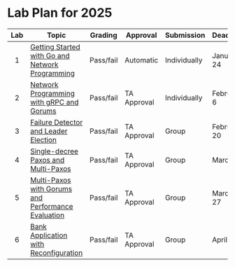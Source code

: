 # Lab Plan for 2025

| Lab | Topic                                                     | Grading          | Approval             | Submission              | Deadline          |
|:---:|-----------------------------------------------------------|------------------|----------------------|-------------------------|-------------------|
| 1 | [Getting Started with Go and Network Programming][1] | Pass/fail | Automatic | Individually | January 24 |
| 2 | [Network Programming with gRPC and Gorums][2] | Pass/fail | TA Approval | Individually | February 6 |
| 3 | [Failure Detector and Leader Election][3] | Pass/fail | TA Approval | Group | February 20 |
| 4 | [Single-decree Paxos and Multi-Paxos][4] | Pass/fail | TA Approval | Group | March 6 |
| 5 | [Multi-Paxos with Gorums and Performance Evaluation][5] | Pass/fail | TA Approval | Group | March 27 |
| 6 | [Bank Application with Reconfiguration][6] | Pass/fail | TA Approval | Group | April 25 |

[1]: https://github.com/dat520-2025/assignments/tree/main/lab1
[2]: https://github.com/dat520-2025/assignments/tree/main/lab2
[3]: https://github.com/dat520-2025/assignments/tree/main/lab3
[4]: https://github.com/dat520-2025/assignments/tree/main/lab4
[5]: https://github.com/dat520-2025/assignments/tree/main/lab5
[6]: https://github.com/dat520-2025/assignments/tree/main/lab6
